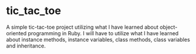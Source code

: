 # tic_tac_toe
A simple tic-tac-toe project utilizing what I have learned about object-oriented programming in Ruby.  I will have to utilize what I have learned about instance methods, instance variables, class methods, class variables and inheritance.
